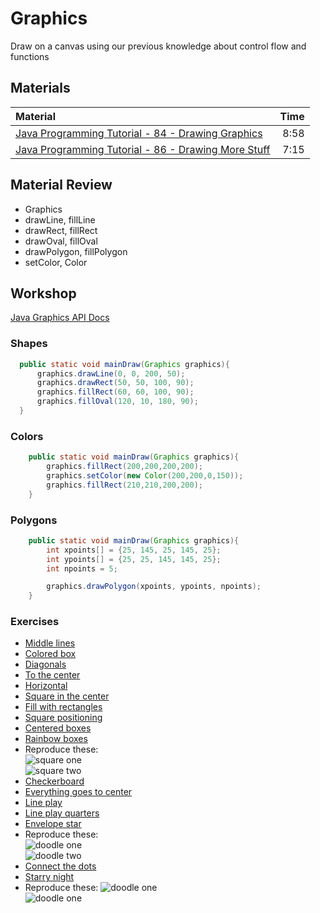 # Graphics
Draw on a canvas using our previous knowledge about control flow and functions

## Materials
| Material | Time |
|:---------|-----:|
| [Java Programming Tutorial - 84 - Drawing Graphics](https://www.youtube.com/watch?v=2l5-5PMUc5Y) | 8:58 |
| [Java Programming Tutorial - 86 - Drawing More Stuff](https://www.youtube.com/watch?v=OWOeE90ET6w) | 7:15 |


## Material Review
- Graphics
- drawLine, fillLine
- drawRect, fillRect
- drawOval, fillOval
- drawPolygon, fillPolygon
- setColor, Color

## Workshop
[Java Graphics API Docs](https://docs.oracle.com/javase/7/docs/api/java/awt/Graphics.html)

### Shapes
```java
  public static void mainDraw(Graphics graphics){
      graphics.drawLine(0, 0, 200, 50);
      graphics.drawRect(50, 50, 100, 90);
      graphics.fillRect(60, 60, 100, 90);
      graphics.fillOval(120, 10, 180, 90);
  }
```

### Colors
```java
    public static void mainDraw(Graphics graphics){
        graphics.fillRect(200,200,200,200);
        graphics.setColor(new Color(200,200,0,150));
        graphics.fillRect(210,210,200,200);
    }
```

### Polygons
```java
    public static void mainDraw(Graphics graphics){
        int xpoints[] = {25, 145, 25, 145, 25};
        int ypoints[] = {25, 25, 145, 145, 25};
        int npoints = 5;

        graphics.drawPolygon(xpoints, ypoints, npoints);
    }
```

### Exercises

- [Middle lines](line-in-the-middle/LineInTheMiddle.java)
- [Colored box](colored-box/ColoredBox.java)
- [Diagonals](diagonals/Diagonals.java)
- [To the center](go-to-center/GoToCenter.java)
- [Horizontal](horizontal-lines/HorizontalLines.java)
- [Square in the center](centered-square/CenteredSquare.java)
- [Fill with rectangles](four-rectangles/FourRectangles.java)
- [Square positioning](position-square/PositionSquare.java)
- [Centered boxes](center-box-function/CenterBoxFunction.java)
- [Rainbow boxes](rainbow-box-function/RainbowBoxFunction.java)
- Reproduce these:   
![square one](workshop/r3.png)   
![square two](workshop/r4.png)   
- [Checkerboard](checkerboard/Checkerboard.java)
- [Everything goes to center](function-to-center/FunctionToCenter.java)
- [Line play](line-play/LinePlay.java)
- [Line play quarters](line-play-quarters/LinePlayQuarters.java)
- [Envelope star](envelope-star/EnvelopeStar.java)
- Reproduce these:   
![doodle one](workshop/r1.png)   
![doodle two](workshop/r2.png)   
- [Connect the dots](connect-the-dots/ConnectTheDots.java)
- [Starry night](starry-night/StarryNight.java)
- Reproduce these:
![doodle one](workshop/r5.png)   
![doodle one](workshop/r6.gif)
